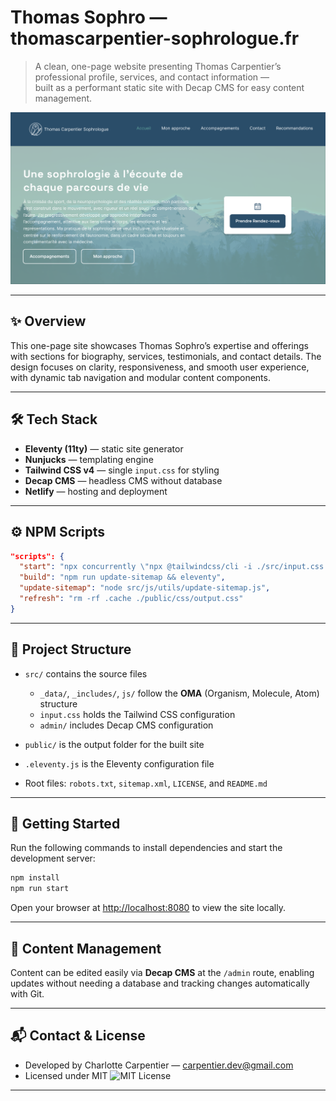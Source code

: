 # Thomas Sophro — thomascarpentier-sophrologue.fr

> A clean, one-page website presenting Thomas Carpentier’s professional profile, services, and contact information —  
> built as a performant static site with Decap CMS for easy content management.

![Site preview](./public/assets/ui/preview.png)

---

## ✨ Overview

This one-page site showcases Thomas Sophro’s expertise and offerings with sections for biography, services, testimonials, and contact details. The design focuses on clarity, responsiveness, and smooth user experience, with dynamic tab navigation and modular content components.

---

## 🛠️ Tech Stack

- **Eleventy (11ty)** — static site generator  
- **Nunjucks** — templating engine  
- **Tailwind CSS v4** — single `input.css` for styling  
- **Decap CMS** — headless CMS without database  
- **Netlify** — hosting and deployment

---

## ⚙️ NPM Scripts

```json
"scripts": {
  "start": "npx concurrently \"npx @tailwindcss/cli -i ./src/input.css -o ./public/css/output.css --watch\" \"eleventy --serve --watch\"",
  "build": "npm run update-sitemap && eleventy",
  "update-sitemap": "node src/js/utils/update-sitemap.js",
  "refresh": "rm -rf .cache ./public/css/output.css"
}
````

---

## 📁 Project Structure

* `src/` contains the source files

  * `_data/`, `_includes/`, `js/` follow the **OMA** (Organism, Molecule, Atom) structure
  * `input.css` holds the Tailwind CSS configuration
  * `admin/` includes Decap CMS configuration
* `public/` is the output folder for the built site
* `.eleventy.js` is the Eleventy configuration file
* Root files: `robots.txt`, `sitemap.xml`, `LICENSE`, and `README.md`

---

## 🚀 Getting Started

Run the following commands to install dependencies and start the development server:

```bash
npm install
npm run start
```

Open your browser at [http://localhost:8080](http://localhost:8080) to view the site locally.

---

## 📝 Content Management

Content can be edited easily via **Decap CMS** at the `/admin` route, enabling updates without needing a database and tracking changes automatically with Git.

---

## 📬 Contact & License

* Developed by Charlotte Carpentier — [carpentier.dev@gmail.com](mailto:carpentier.dev@gmail.com)
* Licensed under MIT
  ![MIT License](https://img.shields.io/badge/License-MIT-green.svg)

---
